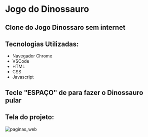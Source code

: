 # Jogo do Dinossauro

## Clone do Jogo Dinossaro sem internet

## Tecnologias Utilizadas:
* Navegador Chrome
* VSCode
* HTML
* CSS
* Javascript

## Tecle "ESPAÇO" de para fazer o Dinossauro pular

## Tela do projeto:

![paginas_web](https://github.com/claudineinobrega/JogoDinossauro/img/game.png) 
